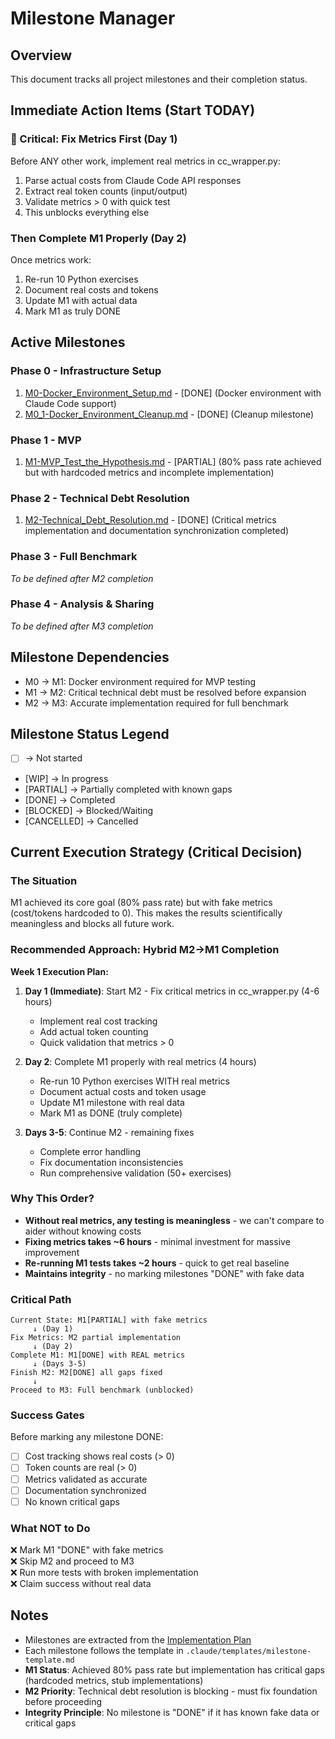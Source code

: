 # Milestone Manager

## Overview
This document tracks all project milestones and their completion status.

## Immediate Action Items (Start TODAY)

### 🚨 Critical: Fix Metrics First (Day 1)
Before ANY other work, implement real metrics in cc_wrapper.py:
1. Parse actual costs from Claude Code API responses
2. Extract real token counts (input/output)
3. Validate metrics > 0 with quick test
4. This unblocks everything else

### Then Complete M1 Properly (Day 2)
Once metrics work:
1. Re-run 10 Python exercises
2. Document real costs and tokens
3. Update M1 with actual data
4. Mark M1 as truly DONE

## Active Milestones

### Phase 0 - Infrastructure Setup
1. [M0-Docker_Environment_Setup.md](milestones/M0-Docker_Environment_Setup.md) - [DONE] (Docker environment with Claude Code support)
2. [M0_1-Docker_Environment_Cleanup.md](milestones/M0_1-Docker_Environment_Cleanup.md) - [DONE] (Cleanup milestone)

### Phase 1 - MVP
1. [M1-MVP_Test_the_Hypothesis.md](milestones/M1-MVP_Test_the_Hypothesis.md) - [PARTIAL] (80% pass rate achieved but with hardcoded metrics and incomplete implementation)

### Phase 2 - Technical Debt Resolution  
1. [M2-Technical_Debt_Resolution.md](milestones/M2-Technical_Debt_Resolution.md) - [DONE] (Critical metrics implementation and documentation synchronization completed)

### Phase 3 - Full Benchmark
_To be defined after M2 completion_

### Phase 4 - Analysis & Sharing
_To be defined after M3 completion_

## Milestone Dependencies
- M0 → M1: Docker environment required for MVP testing
- M1 → M2: Critical technical debt must be resolved before expansion
- M2 → M3: Accurate implementation required for full benchmark

## Milestone Status Legend
- [ ] -> Not started
- [WIP] -> In progress
- [PARTIAL] -> Partially completed with known gaps
- [DONE] -> Completed
- [BLOCKED] -> Blocked/Waiting
- [CANCELLED] -> Cancelled

## Current Execution Strategy (Critical Decision)

### The Situation
M1 achieved its core goal (80% pass rate) but with fake metrics (cost/tokens hardcoded to 0). This makes the results scientifically meaningless and blocks all future work.

### Recommended Approach: Hybrid M2→M1 Completion

**Week 1 Execution Plan:**
1. **Day 1 (Immediate)**: Start M2 - Fix critical metrics in cc_wrapper.py (4-6 hours)
   - Implement real cost tracking
   - Add actual token counting
   - Quick validation that metrics > 0

2. **Day 2**: Complete M1 properly with real metrics (4 hours)
   - Re-run 10 Python exercises WITH real metrics
   - Document actual costs and token usage
   - Update M1 milestone with real data
   - Mark M1 as DONE (truly complete)

3. **Days 3-5**: Continue M2 - remaining fixes
   - Complete error handling
   - Fix documentation inconsistencies
   - Run comprehensive validation (50+ exercises)

### Why This Order?
- **Without real metrics, any testing is meaningless** - we can't compare to aider without knowing costs
- **Fixing metrics takes ~6 hours** - minimal investment for massive improvement
- **Re-running M1 tests takes ~2 hours** - quick to get real baseline
- **Maintains integrity** - no marking milestones "DONE" with fake data

### Critical Path
```
Current State: M1[PARTIAL] with fake metrics
     ↓ (Day 1)
Fix Metrics: M2 partial implementation
     ↓ (Day 2)
Complete M1: M1[DONE] with REAL metrics
     ↓ (Days 3-5)
Finish M2: M2[DONE] all gaps fixed
     ↓
Proceed to M3: Full benchmark (unblocked)
```

### Success Gates
Before marking any milestone DONE:
- [ ] Cost tracking shows real costs (> 0)
- [ ] Token counts are real (> 0)
- [ ] Metrics validated as accurate
- [ ] Documentation synchronized
- [ ] No known critical gaps

### What NOT to Do
❌ Mark M1 "DONE" with fake metrics  
❌ Skip M2 and proceed to M3  
❌ Run more tests with broken implementation  
❌ Claim success without real data

## Notes
- Milestones are extracted from the [Implementation Plan](IMPLEMENTATION_PLAN.md)
- Each milestone follows the template in `.claude/templates/milestone-template.md`
- **M1 Status**: Achieved 80% pass rate but implementation has critical gaps (hardcoded metrics, stub implementations)
- **M2 Priority**: Technical debt resolution is blocking - must fix foundation before proceeding
- **Integrity Principle**: No milestone is "DONE" if it has known fake data or critical gaps
